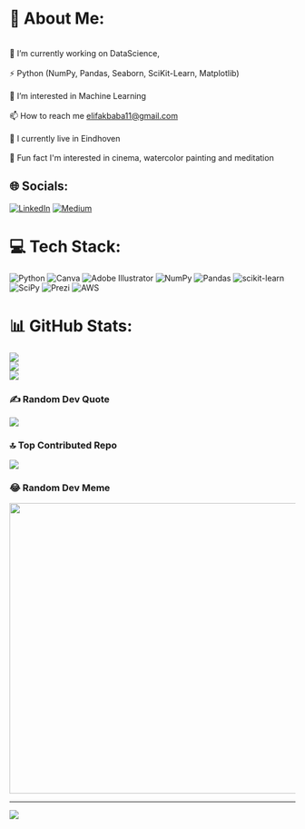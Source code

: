 # 💫 About Me:
<br>🔭 I’m currently working on DataScience,<br><br>⚡ Python (NumPy, Pandas, Seaborn, SciKit-Learn, Matplotlib)<br><br>👀 I’m interested in Machine Learning<br><br>📫 How to reach me elifakbaba11@gmail.com<br><br>🏫 I currently live in Eindhoven<br><br>👯 Fun fact I'm interested in cinema, watercolor painting and meditation

## 🌐 Socials:
[![LinkedIn](https://img.shields.io/badge/LinkedIn-%230077B5.svg?logo=linkedin&logoColor=white)](https://linkedin.com/in/https://www.linkedin.com/in/elif-akbaba-yalcinkaya-762642164/) [![Medium](https://img.shields.io/badge/Medium-12100E?logo=medium&logoColor=white)](https://medium.com/@https://medium.com/@elifakbaba11) 

# 💻 Tech Stack:
![Python](https://img.shields.io/badge/python-3670A0?style=for-the-badge&logo=python&logoColor=ffdd54) ![Canva](https://img.shields.io/badge/Canva-%2300C4CC.svg?style=for-the-badge&logo=Canva&logoColor=white) ![Adobe Illustrator](https://img.shields.io/badge/adobeillustrator-%23FF9A00.svg?style=for-the-badge&logo=adobeillustrator&logoColor=white) ![NumPy](https://img.shields.io/badge/numpy-%23013243.svg?style=for-the-badge&logo=numpy&logoColor=white) ![Pandas](https://img.shields.io/badge/pandas-%23150458.svg?style=for-the-badge&logo=pandas&logoColor=white) ![scikit-learn](https://img.shields.io/badge/scikit--learn-%23F7931E.svg?style=for-the-badge&logo=scikit-learn&logoColor=white) ![SciPy](https://img.shields.io/badge/SciPy-%230C55A5.svg?style=for-the-badge&logo=scipy&logoColor=%white) ![Prezi](https://img.shields.io/badge/Prezi-%23000000.svg?style=for-the-badge&logo=Prezi&logoColor=white) ![AWS](https://img.shields.io/badge/AWS-%23FF9900.svg?style=for-the-badge&logo=amazon-aws&logoColor=white)
# 📊 GitHub Stats:
![](https://github-readme-stats.vercel.app/api?username=elfakbaba&theme=tokyonight&hide_border=false&include_all_commits=false&count_private=false)<br/>
![](https://github-readme-streak-stats.herokuapp.com/?user=elfakbaba&theme=tokyonight&hide_border=false)<br/>
![](https://github-readme-stats.vercel.app/api/top-langs/?username=elfakbaba&theme=tokyonight&hide_border=false&include_all_commits=false&count_private=false&layout=compact)

### ✍️ Random Dev Quote
![](https://quotes-github-readme.vercel.app/api?type=vetical&theme=tokyonight)

### 🔝 Top Contributed Repo
![](https://github-contributor-stats.vercel.app/api?username=elfakbaba&limit=5&theme=tokyonight&combine_all_yearly_contributions=true)

### 😂 Random Dev Meme
<img src="https://rm.up.railway.app/" width="512px"/>

---
[![](https://visitcount.itsvg.in/api?id=elfakbaba&icon=9&color=9)](https://visitcount.itsvg.in)

<!-- Proudly created with GPRM ( https://gprm.itsvg.in ) -->
